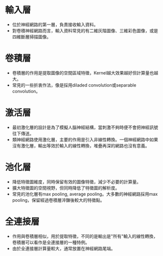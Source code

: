 輸入層
===
- 位於神經網路的第一層，負責接收輸入資料。
- 對卷積神經網路而言，輸入資料常見的有二維灰階圖像、三維彩色圖像，或是四維斷層掃描圖像。

卷積層
===
- 卷積層的作用是提取圖像的空間區域特徵，Kernel越大效果越好但計算量也越大。
- 常見的一些折衷作法，像是採用diladed convolution或separable convolution。

激活層
===
- 最初激化層的設計是為了模擬人腦神經結構，當刺激不夠時便不會把神經訊號往下傳送。
- 類神經網路使用激化層，主要的作用是引入非線性轉換。一個神經網路中如果沒有激化層，輸出等效於輸入的線性轉換，堆疊再深的網路也沒有意義。

池化層
===
- 降低特徵圖維度，同時保留有效的圖像特徵，減少不必要的計算量。
- 擴大特徵圖的空間視野，但同時降低了特徵圖的解析度。
- 常見的池化層有max pooling, average pooling。大多數的神經網路採用max pooling，保留經過卷積層淬鍊後較大的特徵點。
   
全連接層
===
- 作用與卷積層相似，用於提取特徵，不同的是輸出是"所有"輸入的線性轉換，卷積層可以看作是全連接層的一種特例。
- 由於全連接層計算量較大，通常放置在神經網路尾端。

